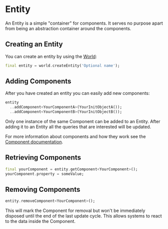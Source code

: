 # Entity

An Entity is a simple "container" for components. It serves no purpose apart from being an abstraction container around the components.

## Creating an Entity

You can create an entity by using the [World](./world.md):
```dart
final entity = world.createEntity('Optional name');
```

## Adding Components

After you have created an entity you can easily add new components:
```dart
entity
  ..addComponent<YourComponentA>(YourInitObjectA());
  ..addComponent<YourComponentB>(YourInitObjectB());
```

Only one instance of the same Component can be added to an Entity. After adding it to an Entity all the queries that are interested will be updated.

For more information about components and how they work see the [Component documentation](./component.md).

## Retrieving Components
```dart
final yourComponent = entity.getComponent<YourComponent>();
yourComponent.property = someValue;
```

## Removing Components
```dart
entity.removeComponent<YourComponent>();
```

This will mark the Component for removal but won't be immediately disposed until the end of the last update cycle. This allows systems to react to the data inside the Component.